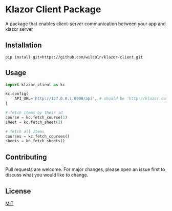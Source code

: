 # Klazor Client Package

A package that enables client-server communication between your app and klazor server

## Installation
```
pip install git+https://github.com/wilcoln/klazor-client.git
```
## Usage

```python
import klazor_client as kc

kc.config(
    API_URL='http://127.0.0.1:8000/api', # should be 'http://klazor.com/api'
)

# fetch items by their id
course = kc.fetch_course(1)
sheet = kc.fetch_sheet(2)

# fetch all items 
courses = kc.fetch_courses()
sheets = kc.fetch_sheets()
```
## Contributing
Pull requests are welcome. For major changes, please open an issue first to discuss what you would like to change.

## License
[MIT](https://choosealicense.com/licenses/mit/)
